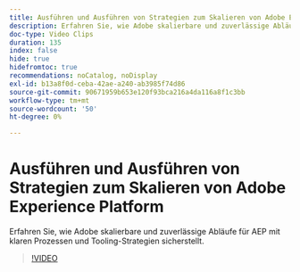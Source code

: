 ```yaml
---
title: Ausführen und Ausführen von Strategien zum Skalieren von Adobe Experience Platform
description: Erfahren Sie, wie Adobe skalierbare und zuverlässige Abläufe für AEP mit klaren Prozessen und Tooling-Strategien sicherstellt.
doc-type: Video Clips
duration: 135
index: false
hide: true
hidefromtoc: true
recommendations: noCatalog, noDisplay
exl-id: b13a8f0d-ceba-42ae-a240-ab3985f74d86
source-git-commit: 90671959b653e120f93bca216a4da116a8f1c3bb
workflow-type: tm+mt
source-wordcount: '50'
ht-degree: 0%

---
```


# Ausführen und Ausführen von Strategien zum Skalieren von Adobe Experience Platform

Erfahren Sie, wie Adobe skalierbare und zuverlässige Abläufe für AEP mit klaren Prozessen und Tooling-Strategien sicherstellt.

<!-- 62_S655_3442541_134_run-and-operate-strategies-for-scaling-adobe-experience-platform -->
>[!VIDEO](https://video.tv.adobe.com/v/3461122/?learn=on&enablevpops=true&captions=ger)
